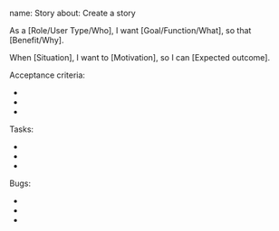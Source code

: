 name: Story
about: Create a story

As a [Role/User Type/Who], I want [Goal/Function/What], so that [Benefit/Why].

When [Situation], I want to [Motivation], so I can [Expected outcome].

Acceptance criteria:

-
-
-

Tasks:

-
-
-

Bugs:

-
-
-
